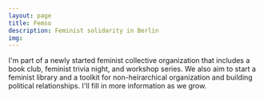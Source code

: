 ```yaml
---
layout: page
title: Femso
description: Feminist solidarity in Berlin
img:
---
```


I'm part of a newly started feminist collective organization that includes a book club, feminist trivia night, and workshop series. We also aim to start a feminist library and a toolkit for non-heirarchical organization and building political relationships. I'll fill in more information as we grow. 